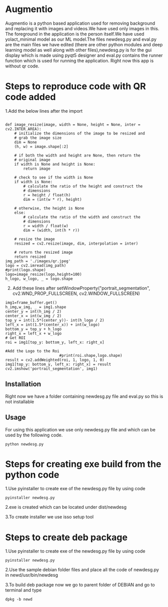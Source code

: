 # Augmentio

Augmentio is a python based application used for removing background and replacing it with images and videos.We have used only images in this. The foreground in the application is the person itself.We have used yolact_minimal model as our ML model.The files newdesg.py and eval.py are the main files we have edited (there are other python modules and deep learning model as well along with other files),newdesg.py is for the gui display which is made using pyqt5 designer  and eval.py contains the runner function which is used for running the application. Right now this app is without qr code.

# Steps to reproduce code with QR code added

1.Add the below lines after the import

```

def image_resize(image, width = None, height = None, inter = cv2.INTER_AREA):
    # initialize the dimensions of the image to be resized and
    # grab the image size
    dim = None
    (h, w) = image.shape[:2]

    # if both the width and height are None, then return the
    # original image
    if width is None and height is None:
        return image

    # check to see if the width is None
    if width is None:
        # calculate the ratio of the height and construct the
        # dimensions
        r = height / float(h)
        dim = (int(w * r), height)

    # otherwise, the height is None
    else:
        # calculate the ratio of the width and construct the
        # dimensions
        r = width / float(w)
        dim = (width, int(h * r))

    # resize the image
    resized = cv2.resize(image, dim, interpolation = inter)

    # return the resized image
    return resized
img_path = './images/qr.jpeg'
logo = cv2.imread(img_path)
#print(logo.shape)
logo=image_resize(logo,height=100)
h_logo, w_logo, _ = logo.shape

```


2. Add these lines after setWindowProperty("portrait_segmentation", cv2.WND_PROP_FULLSCREEN, cv2.WINDOW_FULLSCREEN)

```           
img1=frame_buffer.get()
h_img,w_img, _ = img1.shape
center_y = int(h_img / 2)
center_x = int(w_img / 2)
top_y = int(1.5*(center_y))- int(h_logo / 2)
left_x = int(1.5*(center_x)) + int(w_logo)
bottom_y = top_y + h_logo
right_x = left_x + w_logo
# Get ROI
roi = img1[top_y: bottom_y, left_x: right_x]
                        
#Add the Logo to the Roi
                        #print(roi.shape,logo.shape)
result = cv2.addWeighted(roi, 1, logo, 1, 0)
img1[top_y: bottom_y, left_x: right_x] = result
cv2.imshow('portrait_segmentation', img1)

```


## Installation
Right now we have a folder containing newdesg.py file and eval.py so this is not installable


## Usage
For using this application we use only newdesg.py file and which can be used by the following code.
```
python newdesg.py
```

# Steps for creating exe build from the python code

1.Use pyinstaller to create exe of the newdesg.py file by using code
```
pyinstaller newdesg.py
```
2.exe is created which can be located under dist/newdesg 

3.To create installer we use isso setup tool

# Steps to create deb package

1.Use pyinstaller to create exe of the newdesg.py file by using code
```
pyinstaller newdesg.py
```
2.Use the sample debian folder files and place all the code of newdesg.py in newd/usr/bin/newdesg 

3.To build deb package now we go to parent folder of DEBIAN and go to terminal and type

```
dpkg -b newd
```
